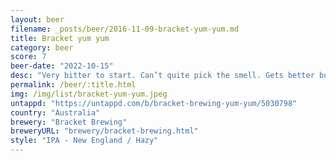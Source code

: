 ```yaml
---
layout: beer
filename: _posts/beer/2016-11-09-bracket-yum-yum.md
title: Bracket yum yum
category: beer
score: 7
beer-date: "2022-10-15"
desc: "Very bitter to start. Can’t quite pick the smell. Gets better but not as good as their other beers"
permalink: /beer/:title.html
img: /img/list/bracket-yum-yum.jpeg
untappd: "https://untappd.com/b/bracket-brewing-yum-yum/5030798"
country: "Australia"
brewery: "Bracket Brewing"
breweryURL: "brewery/bracket-brewing.html"
style: "IPA - New England / Hazy"
---
```

